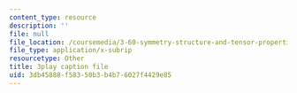 ```yaml
---
content_type: resource
description: ''
file: null
file_location: /coursemedia/3-60-symmetry-structure-and-tensor-properties-of-materials-fall-2005/3db45888f58350b3b4b76027f4429e85_w1qapsDFz2g.vtt
file_type: application/x-subrip
resourcetype: Other
title: 3play caption file
uid: 3db45888-f583-50b3-b4b7-6027f4429e85
---
```


